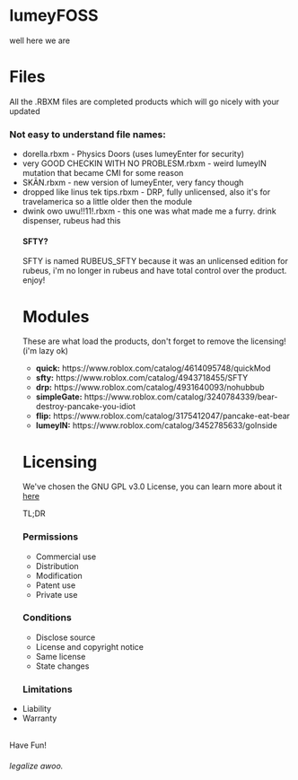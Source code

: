 # lumeyFOSS
well here we are
<h1> Files </h1>
All the .RBXM files are completed products which will go nicely with your updated
<h3>Not easy to understand file names:</h3>
<ul>
 <li>dorella.rbxm - Physics Doors (uses lumeyEnter for security) </li>
 <li> very GOOD CHECKIN WITH NO PROBLESM.rbxm - weird lumeyIN mutation that became CMI for some reason </li>
 <li>SKĀN.rbxm - new version of lumeyEnter, very fancy though</li>
 <li>dropped like linus tek tips.rbxm - DRP, fully unlicensed, also it's for travelamerica so a little older then the module</li>
 <li>dwink owo uwu!!11!.rbxm - this one was what made me a furry. drink dispenser, rubeus had this</li

</ul>
<h4>SFTY?</h4>
SFTY is named RUBEUS_SFTY because it was an unlicensed edition for rubeus, i'm no longer in rubeus and have total control over the product. enjoy!
<h1> Modules </h1>
These are what load the products, don't forget to remove the licensing! (i'm lazy ok)
<ul>
<li><b>quick:</b> https://www.roblox.com/catalog/4614095748/quickMod</li>
<li><b>sfty:</b> https://www.roblox.com/catalog/4943718455/SFTY</li>
<li><b>drp:</b> https://www.roblox.com/catalog/4931640093/nohubbub</li>
<li><b>simpleGate:</b> https://www.roblox.com/catalog/3240784339/bear-destroy-pancake-you-idiot</li>
<li><b>flip:</b> https://www.roblox.com/catalog/3175412047/pancake-eat-bear</li>
<li><b>lumeyIN:</b> https://www.roblox.com/catalog/3452785633/goInside</li>
</ul>
<h1>Licensing</h1>
<p>We've chosen the GNU GPL v3.0 License, you can learn more about it <a href="https://choosealicense.com/licenses/gpl-3.0/">here</a></p>
TL;DR
<h3> Permissions </h3>
<ul>
 <li>Commercial use</li>
 <li>Distribution</li>
 <li>Modification</li>
 <li>Patent use</li>
 <li>Private use</li>
</ul>
 <h3> Conditions </h3>
<ul>
 <li>Disclose source</li>
 <li>License and copyright notice</li>
 <li>Same license</li>
 <li>State changes</li>
</ul>
<h3> Limitations </h3
<ul>  
 <li>Liability</li>
 <li>Warranty</li>
</ul>
<br>
Have Fun!
<br>
<h6> legalize awoo. </h6>

